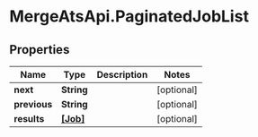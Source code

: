 # MergeAtsApi.PaginatedJobList

## Properties

Name | Type | Description | Notes
------------ | ------------- | ------------- | -------------
**next** | **String** |  | [optional] 
**previous** | **String** |  | [optional] 
**results** | [**[Job]**](Job.md) |  | [optional] 


